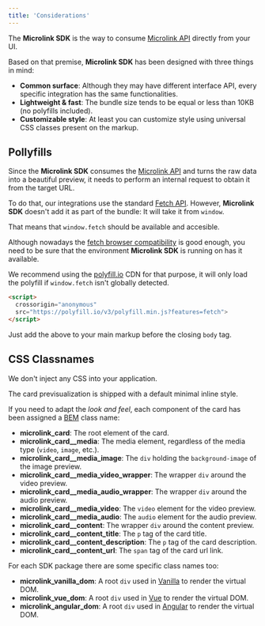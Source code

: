 ```yaml
---
title: 'Considerations'
---
```


The **Microlink SDK** is the way to consume [Microlink API](/docs/api/getting-started/overview) directly from your UI.

Based on that premise, **Microlink SDK** has been designed with three things in mind:

- **Common surface**: Although they may have different interface API, every specific integration has the same functionalities.
- **Lightweight & fast**: The bundle size tends to be equal or less than 10KB (no polyfills included).
- **Customizable style**: At least you can customize style using universal CSS classes present on the markup.

## Pollyfills

Since the **Microlink SDK** consumes the [Microlink API](/docs/api/getting-started/overview) and turns the raw data into a beautiful preview, it needs to perform an internal request to obtain it from the target URL.

To do that, our integrations use the standard [Fetch API](https://developer.mozilla.org/es/docs/Web/API/Fetch_API). However, **Microlink SDK** doesn't add it as part of the bundle: It will take it from `window`.

That means that `window.fetch` should be available and accesible.

Although nowadays the [fetch browser compatibility](https://caniuse.com/#search=fetch) is good enough, you need to be sure that the environment **Microlink SDK** is running on has it available.

We recommend using the [polyfill.io](https://polyfill.io/v3/) CDN for that purpose, it will only load the polyfill if `window.fetch` isn't globally detected.

```html
<script>
  crossorigin="anonymous"
  src="https://polyfill.io/v3/polyfill.min.js?features=fetch">
</script>
```

Just add the above to your main markup before the closing `body` tag.

## CSS Classnames

We don't inject any CSS into your application.

The card previsualization is shipped with a default minimal inline style.

If you need to adapt the _look and feel_, each component of the card has been assigned a [BEM](http://getbem.com/introduction) class name:

- **microlink_card**: The root element of the card.
- **microlink_card\_\_media**: The media element, regardless of the media type (`video`, `image`, etc.).
- **microlink_card\_\_media_image**: The `div` holding the `background-image` of the image preview.
- **microlink_card\_\_media_video_wrapper**: The wrapper `div` around the video preview.
- **microlink_card\_\_media_audio_wrapper**: The wrapper `div` around the audio preview.
- **microlink_card\_\_media_video**: The `video` element for the video preview.
- **microlink_card\_\_media_audio**: The `audio` element for the audio preview.
- **microlink_card\_\_content**: The wrapper `div` around the content preview.
- **microlink_card\_\_content_title**: The `p` tag of the card title.
- **microlink_card\_\_content_description**: The `p` tag of the card description.
- **microlink_card\_\_content_url**: The `span` tag of the card url link.

For each SDK package there are some specific class names too:

- **microlink_vanilla_dom**: A root `div` used in [Vanilla](/docs/sdk/integrations/vanilla) to render the virtual DOM.
- **microlink_vue_dom**: A root `div` used in [Vue](/docs/sdk/integrations/vue) to render the virtual DOM.
- **microlink_angular_dom**: A root `div` used in [Angular](/docs/sdk/integrations/angular) to render the virtual DOM.
